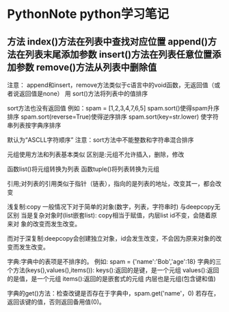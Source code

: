 # PythonNote python学习笔记

## 方法 index()方法在列表中查找对应位置 append()方法在列表末尾添加参数 insert()方法在列表任意位置添加参数 remove()方法从列表中删除值

注意： append和insert，remove方法类似于c语言中的void函数，无返回值（或者说返回值是none） 用 sort()方法将列表中的值排序

sort方法也没有返回值 例如：spam = [1,2,3,4,7,6,5] spam.sort()使得spam升序排序 spam.sort(reverse=True)使得逆序排序 spam.sort(key=str.lower) 使字符串列表按字典序排序

默认为“ASCLL字符顺序” 注意：sort方法中不能整数和字符串混合排序

元组使用方法和列表基本类似 区别是:元组不允许插入，删除，修改

函数list()将元组转换为列表 函数tuple()将列表转换为元组

引用;对列表的引用类似于指针（链表），指向的是列表的地址，改变其一，都会改变

浅复制:copy 一般情况下对于简单的对象(数字，列表，字符串时) 与deepcopy无区别 当是复杂对象时(list嵌套list): copy相当于赋值，内层list id不变，会随着原来对 象的改变而发生改变。

而对于深复制:deepcopy会创建独立对象，id会发生改变，不会因为原来对象的改变而发生改变。

字典:字典中的表项是不排序的。 例如: spam = {'name':'Bob','age':18} 字典的三个方法(keys(),values(),items()): keys():返回的是键，是一个元组 values():返回的是值，是一个元组 items():返回的是嵌套式的元组 内层也是元组(包含键和值)

字典的get()方法：检查改键是否存在于字典中，spam.get('name'，0) 若存在，返回该键的值，否则返回备用值(0)。
